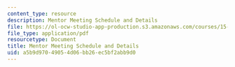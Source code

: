 ```yaml
---
content_type: resource
description: Mentor Meeting Schedule and Details
file: https://ol-ocw-studio-app-production.s3.amazonaws.com/courses/15-s07-globalhealth-lab-spring-2013/a5b9d97049054d06bb26ec5bf2abb9d0_MIT15_S07S13_mentor-schedule.pdf
file_type: application/pdf
resourcetype: Document
title: Mentor Meeting Schedule and Details
uid: a5b9d970-4905-4d06-bb26-ec5bf2abb9d0
---
```

